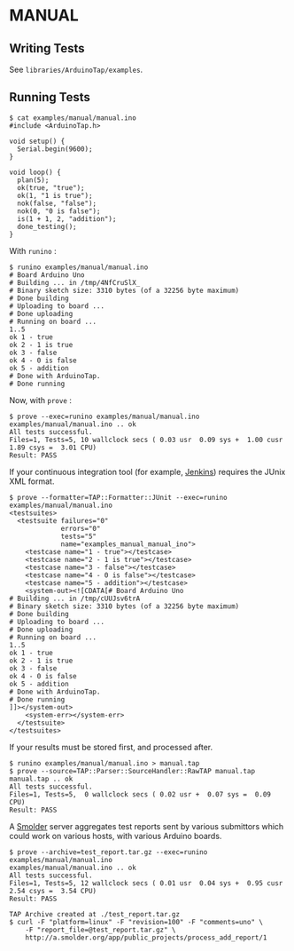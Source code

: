 
MANUAL
======


Writing Tests
--------------

See `libraries/ArduinoTap/examples`.

Running Tests
-------------

    $ cat examples/manual/manual.ino
    #include <ArduinoTap.h>

    void setup() {
      Serial.begin(9600);
    }

    void loop() {
      plan(5);
      ok(true, "true");
      ok(1, "1 is true");
      nok(false, "false");
      nok(0, "0 is false");
      is(1 + 1, 2, "addition");
      done_testing();
    }

With `runino` :

    $ runino examples/manual/manual.ino
    # Board Arduino Uno
    # Building ... in /tmp/4NfCruSlX_
    # Binary sketch size: 3310 bytes (of a 32256 byte maximum)
    # Done building
    # Uploading to board ...
    # Done uploading
    # Running on board ...
    1..5
    ok 1 - true
    ok 2 - 1 is true
    ok 3 - false
    ok 4 - 0 is false
    ok 5 - addition
    # Done with ArduinoTap.
    # Done running

Now, with `prove` :

    $ prove --exec=runino examples/manual/manual.ino
    examples/manual/manual.ino .. ok
    All tests successful.
    Files=1, Tests=5, 10 wallclock secs ( 0.03 usr  0.09 sys +  1.00 cusr  1.89 csys =  3.01 CPU)
    Result: PASS

If your continuous integration tool (for example, [Jenkins](http://jenkins-ci.org/))
requires the JUnix XML format.

    $ prove --formatter=TAP::Formatter::JUnit --exec=runino examples/manual/manual.ino
    <testsuites>
      <testsuite failures="0"
                 errors="0"
                 tests="5"
                 name="examples_manual_manual_ino">
        <testcase name="1 - true"></testcase>
        <testcase name="2 - 1 is true"></testcase>
        <testcase name="3 - false"></testcase>
        <testcase name="4 - 0 is false"></testcase>
        <testcase name="5 - addition"></testcase>
        <system-out><![CDATA[# Board Arduino Uno
    # Building ... in /tmp/cUUJsv6trA
    # Binary sketch size: 3310 bytes (of a 32256 byte maximum)
    # Done building
    # Uploading to board ...
    # Done uploading
    # Running on board ...
    1..5
    ok 1 - true
    ok 2 - 1 is true
    ok 3 - false
    ok 4 - 0 is false
    ok 5 - addition
    # Done with ArduinoTap.
    # Done running
    ]]></system-out>
        <system-err></system-err>
      </testsuite>
    </testsuites>

If your results must be stored first, and processed after.

    $ runino examples/manual/manual.ino > manual.tap
    $ prove --source=TAP::Parser::SourceHandler::RawTAP manual.tap
    manual.tap .. ok
    All tests successful.
    Files=1, Tests=5,  0 wallclock secs ( 0.02 usr +  0.07 sys =  0.09 CPU)
    Result: PASS

A [Smolder](http://search.cpan.org/~wonko/Smolder/) server aggregates test reports sent
by various submittors which could work on various hosts, with various Arduino boards.

    $ prove --archive=test_report.tar.gz --exec=runino examples/manual/manual.ino
    examples/manual/manual.ino .. ok
    All tests successful.
    Files=1, Tests=5, 12 wallclock secs ( 0.01 usr  0.04 sys +  0.95 cusr  2.54 csys =  3.54 CPU)
    Result: PASS

    TAP Archive created at ./test_report.tar.gz
    $ curl -F "platform=linux" -F "revision=100" -F "comments=uno" \
        -F "report_file=@test_report.tar.gz" \
        http://a.smolder.org/app/public_projects/process_add_report/1

